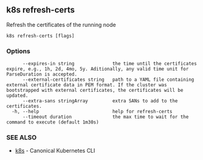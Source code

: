 ## k8s refresh-certs

Refresh the certificates of the running node

```
k8s refresh-certs [flags]
```

### Options

```
      --expires-in string              the time until the certificates expire, e.g., 1h, 2d, 4mo, 5y. Aditionally, any valid time unit for ParseDuration is accepted.
      --external-certificates string   path to a YAML file containing external certificate data in PEM format. If the cluster was bootstrapped with external certificates, the certificates will be updated.
      --extra-sans stringArray         extra SANs to add to the certificates.
  -h, --help                           help for refresh-certs
      --timeout duration               the max time to wait for the command to execute (default 1m30s)
```

### SEE ALSO

* [k8s](k8s.md)	 - Canonical Kubernetes CLI

